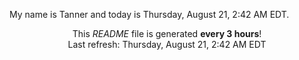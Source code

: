 My name is Tanner and today is Thursday, August 21, 2:42 AM EDT.

<p align="center">This <i>README</i> file is generated <b>every 3 hours</b>!</br>Last refresh: Thursday, August 21, 2:42 AM EDT<br /></p>
